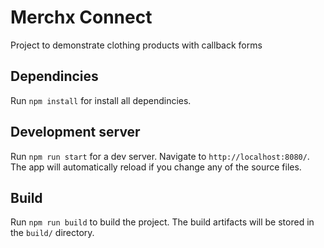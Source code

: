 # Merchx Connect

Project to demonstrate clothing products with callback forms

## Dependincies

Run `npm install` for install all dependincies.

## Development server

Run `npm run start` for a dev server. Navigate to `http://localhost:8080/`. The app will automatically reload if you change any of the source files.

## Build

Run `npm run build` to build the project. The build artifacts will be stored in the `build/` directory.